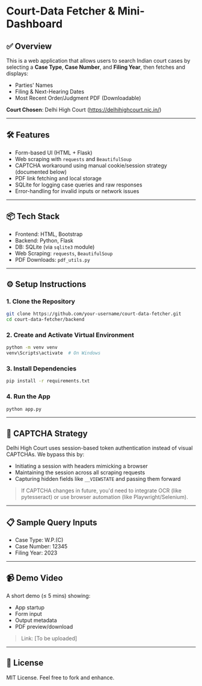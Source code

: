 # Court-Data Fetcher & Mini-Dashboard

## ✅ Overview
This is a web application that allows users to search Indian court cases by selecting a **Case Type**, **Case Number**, and **Filing Year**, then fetches and displays:
- Parties' Names
- Filing & Next-Hearing Dates
- Most Recent Order/Judgment PDF (Downloadable)

**Court Chosen**: Delhi High Court (https://delhihighcourt.nic.in/)

---

## 🛠️ Features

- Form-based UI (HTML + Flask)
- Web scraping with `requests` and `BeautifulSoup`
- CAPTCHA workaround using manual cookie/session strategy (documented below)
- PDF link fetching and local storage
- SQLite for logging case queries and raw responses
- Error-handling for invalid inputs or network issues

---

## 📦 Tech Stack

- Frontend: HTML, Bootstrap
- Backend: Python, Flask
- DB: SQLite (via `sqlite3` module)
- Web Scraping: `requests`, `BeautifulSoup`
- PDF Downloads: `pdf_utils.py`

---

## ⚙️ Setup Instructions

### 1. Clone the Repository
```bash
git clone https://github.com/your-username/court-data-fetcher.git
cd court-data-fetcher/backend
```

### 2. Create and Activate Virtual Environment
```bash
python -m venv venv
venv\Scripts\activate  # On Windows
```

### 3. Install Dependencies
```bash
pip install -r requirements.txt
```

### 4. Run the App
```bash
python app.py
```

---

## 🧩 CAPTCHA Strategy

Delhi High Court uses session-based token authentication instead of visual CAPTCHAs. We bypass this by:

- Initiating a session with headers mimicking a browser
- Maintaining the session across all scraping requests
- Capturing hidden fields like `__VIEWSTATE` and passing them forward

> If CAPTCHA changes in future, you'd need to integrate OCR (like pytesseract) or use browser automation (like Playwright/Selenium).

---


## 📋 Sample Query Inputs

- Case Type: W.P.(C)
- Case Number: 12345
- Filing Year: 2023

---

## 📹 Demo Video

A short demo (≤ 5 mins) showing:
- App startup
- Form input
- Output metadata
- PDF preview/download

> Link: [To be uploaded]

---



## 📄 License

MIT License. Feel free to fork and enhance.
